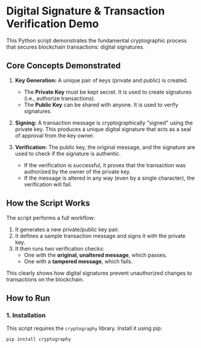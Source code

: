 # Digital Signature & Transaction Verification Demo

This Python script demonstrates the fundamental cryptographic process that secures blockchain transactions: digital signatures.

## Core Concepts Demonstrated

1.  **Key Generation:** A unique pair of keys (private and public) is created.
    -   The **Private Key** must be kept secret. It is used to create signatures (i.e., authorize transactions).
    -   The **Public Key** can be shared with anyone. It is used to verify signatures.

2.  **Signing:** A transaction message is cryptographically "signed" using the private key. This produces a unique digital signature that acts as a seal of approval from the key owner.

3.  **Verification:** The public key, the original message, and the signature are used to check if the signature is authentic.
    -   If the verification is successful, it proves that the transaction was authorized by the owner of the private key.
    -   If the message is altered in any way (even by a single character), the verification will fail.

## How the Script Works
The script performs a full workflow:
1.  It generates a new private/public key pair.
2.  It defines a sample transaction message and signs it with the private key.
3.  It then runs two verification checks:
    -   One with the **original, unaltered message**, which passes.
    -   One with a **tampered message**, which fails.

This clearly shows how digital signatures prevent unauthorized changes to transactions on the blockchain.

## How to Run

### 1. Installation
This script requires the `cryptography` library. Install it using pip:
```bash
pip install cryptography